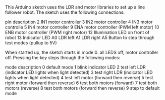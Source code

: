 This Arduino sketch uses the LDR and motor libraries to set up a line follower robot.
The sketch uses the following connections:

pin    description
2      IN1 motor controller
3      IN2 motor controller
4      IN3 motor controlle
5      IN4 motor controller
9      ENA motor controller (PWM left motor)
10     ENB motor controller (PWM right motor)
12     Illumination LED on front of robot
13     Indicator LED
A0     LDR left
A1     LDR right
A5     Button to step through test modes (pullup to 5V)

When started up, the sketch starts in mode 0: all LEDS off, motor controller off.
Pressing the key steps through the following modes:

mode    description
0       default mode
1       blink indicator LED
2       test left LDR (indicator LED lights when light detected)
3       test right LDR (indicator LED lights when light detected)
4       test left motor (forward then reverse)
5       test right motor (forward then reverse)
6       test both motors (forward)
7       test both motors (reverse)
8       test both motors (forward then reverse)
9       step to default mode

